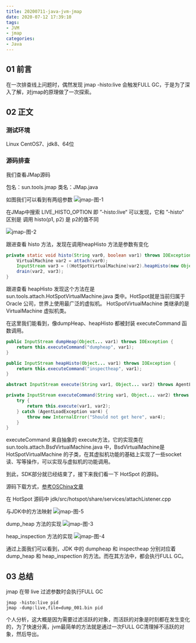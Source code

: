 ```yaml
---
title: 20200711-java-jvm-jmap
date: 2020-07-12 17:39:10
tags:
- JVM
- jmap
categories:
- Java
---
```

## 01 前言

在一次排查线上问题时，偶然发现 jmap -histo:live 会触发FULL GC，于是为了深入了解，对jmap的原理做了一次探索。


## 02 正文

### 测试环境
Linux CentOS7、jdk8、64位

### 源码排查

我们查看JMap源码

包名：sun.tools.jmap
类名：JMap.java

如图我们可以看到有两组参数
![jmap-图-1](http://wylbucket20190621.oss-cn-beijing.aliyuncs.com/photo/blog/20200712-jvm-jmap-01.jpg)



在JMap中搜索 LIVE_HISTO_OPTION 即 ”-histo:live“ 可以发现，它和 ”-histo“  区别是 调用 histo(p1, p2) 是 p2的值不同

![jmap-图-2](http://wylbucket20190621.oss-cn-beijing.aliyuncs.com/photo/blog/20200712-jvm-jmap-02.jpg)

跟进查看 histo 方法，发现在调用heapHisto 方法是参数有变化

```java
private static void histo(String var0, boolean var1) throws IOException {
    VirtualMachine var2 = attach(var0);
    InputStream var3 = ((HotSpotVirtualMachine)var2).heapHisto(new Object[] {var1 ? "-live" : "-all"});
    drain(var2, var3);
}
```

跟进查看 heapHisto 发现这个方法在是 sun.tools.attach.HotSpotVirtualMachine.java 类中。HotSpot就是当前归属于Oracle 公司，世界上使用最广泛的虚拟机。 HotSpotVirtualMachine 类继承的是 VirtualMachine  虚拟机类。

在这里我们能看到，像dumpHeap、heapHisto 都被封装 executeCommand 函数调用。

```java
public InputStream dumpHeap(Object... var1) throws IOException {
    return this.executeCommand("dumpheap", var1);
}

public InputStream heapHisto(Object... var1) throws IOException {
    return this.executeCommand("inspectheap", var1);
}

abstract InputStream execute(String var1, Object... var2) throws AgentLoadException, IOException;

private InputStream executeCommand(String var1, Object... var2) throws IOException {
    try {
        return this.execute(var1, var2);
    } catch (AgentLoadException var4) {
        throw new InternalError("Should not get here", var4);
    }
}
```

executeCommand 来自抽象的 execute方法，它的实现类在 sun.tools.attach.BsdVirtualMachine.java 中，BsdVirtualMachine是HotSpotVirtualMachine 的子类，在其虚拟机功能的基础上实现了一些socket读、写等操作，可以实现与虚拟机的功能调用。



到此，SDK部分就已经结束了，接下来我们看一下 HotSpot 的源码。

源码下载方式，[参考OSChina文章](https://my.oschina.net/u/2518341/blog/1931088)

在 HotSpot 源码中
jdk/src/hotspot/share/services/attachListener.cpp

与JDK中的方法映射
![jmap-图-5](http://wylbucket20190621.oss-cn-beijing.aliyuncs.com/photo/blog/20200712-jvm-jmap-05.jpg)

dump_heap 方法的实现
![jmap-图-3](http://wylbucket20190621.oss-cn-beijing.aliyuncs.com/photo/blog/20200712-jvm-jmap-03.jpg)

heap_inspection 方法的实现
![jmap-图-4](http://wylbucket20190621.oss-cn-beijing.aliyuncs.com/photo/blog/20200712-jvm-jmap-04.jpg)



通过上面我们可以看到，JDK 中的 dumpheap 和 inspectheap 分别对应着 dump_heap 和 heap_inspection 的方法。而在其方法中，都会执行FULL GC。

## 03 总结

jmap 在带 live 过滤参数时会执行FULL GC
```shell
jmap -histo:live pid 
jmap -dump:live,file=dump_001.bin pid
```

个人分析，这大概是因为需要过滤活跃的对象，而活跃的对象是时刻都在发生变化的，为了快速分离，jvm最简单的方法就是通过一次FULL GC清理掉不活跃的对象，然后导出。


